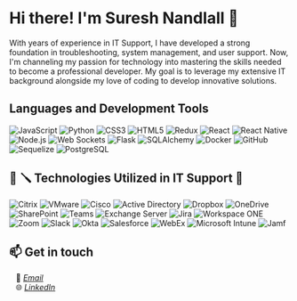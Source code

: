# Hi there! I'm Suresh Nandlall 👋

With years of experience in IT Support, I have developed a strong foundation in troubleshooting, system management, and user support. Now, I'm channeling my passion for technology into mastering the skills needed to become a professional developer. My goal is to leverage my extensive IT background alongside my love of coding to develop innovative solutions.
<br>

## Languages and Development Tools
![JavaScript](https://img.shields.io/badge/JavaScript-F7DF1E?style=flat&logo=javascript&logoColor=black)
![Python](https://img.shields.io/badge/Python-3776AB?style=flat&logo=python&logoColor=white)
![CSS3](https://img.shields.io/badge/CSS3-1572B6?style=flat&logo=css3&logoColor=white)
![HTML5](https://img.shields.io/badge/HTML5-E34F26?style=flat&logo=html5&logoColor=white)
![Redux](https://img.shields.io/badge/Redux-764ABC?style=flat&logo=redux&logoColor=white)
![React](https://img.shields.io/badge/React-20232A?style=flat&logo=react&logoColor=61DAFB)
![React Native](https://img.shields.io/badge/React_Native-20232A?style=flat&logo=react&logoColor=61DAFB)
![Node.js](https://img.shields.io/badge/Node.js-339933?style=flat&logo=nodedotjs&logoColor=white)
![Web Sockets](https://img.shields.io/badge/WebSockets-0099FF?style=flat&logo=socketdotio&logoColor=white)
![Flask](https://img.shields.io/badge/Flask-000000?style=flat&logo=flask&logoColor=white)
![SQLAlchemy](https://img.shields.io/badge/SQLAlchemy-CF4647?style=flat&logo=sqlalchemy&logoColor=white)
![Docker](https://img.shields.io/badge/Docker-2496ED?style=flat&logo=docker&logoColor=white)
![GitHub](https://img.shields.io/badge/GitHub-181717?style=flat&logo=github&logoColor=white)
![Sequelize](https://img.shields.io/badge/Sequelize-52B0E7?style=flat&logo=sequelize&logoColor=white)
![PostgreSQL](https://img.shields.io/badge/PostgreSQL-336791?style=flat&logo=postgresql&logoColor=white)

## 🔧 🪛 Technologies Utilized in IT Support 🔨
![Citrix](https://img.shields.io/badge/Citrix-002B5C?style=flat&logo=citrix&logoColor=white)
![VMware](https://img.shields.io/badge/VMware-607078?style=flat&logo=vmware&logoColor=white)
![Cisco](https://img.shields.io/badge/Cisco-1BA0D7?style=flat&logo=cisco&logoColor=white)
![Active Directory](https://img.shields.io/badge/Active_Directory-0078D4?style=flat&logo=windows&logoColor=white)
![Dropbox](https://img.shields.io/badge/Dropbox-0061FF?style=flat&logo=dropbox&logoColor=white)
![OneDrive](https://img.shields.io/badge/OneDrive-0078D4?style=flat&logo=microsoftonedrive&logoColor=white)
![SharePoint](https://img.shields.io/badge/SharePoint-0078D4?style=flat&logo=microsoftsharepoint&logoColor=white)
![Teams](https://img.shields.io/badge/Teams-6264A7?style=flat&logo=microsoftteams&logoColor=white)
![Exchange Server](https://img.shields.io/badge/Exchange_Server-0078D4?style=flat&logo=microsoftexchange&logoColor=white)
![Jira](https://img.shields.io/badge/Jira-0052CC?style=flat&logo=jira-software&logoColor=white)
![Workspace ONE](https://img.shields.io/badge/Workspace_ONE-FF5B00?style=flat&logo=vmware&logoColor=white)
![Zoom](https://img.shields.io/badge/Zoom-2D8CFF?style=flat&logo=zoom&logoColor=white)
![Slack](https://img.shields.io/badge/Slack-4A154B?style=flat&logo=slack&logoColor=white)
![Okta](https://img.shields.io/badge/Okta-007DC1?style=flat&logo=okta&logoColor=white)
![Salesforce](https://img.shields.io/badge/Salesforce-00A1E0?style=flat&logo=salesforce&logoColor=white)
![WebEx](https://img.shields.io/badge/WebEx-008CCF?style=flat&logo=webex&logoColor=white)
![Microsoft Intune](https://img.shields.io/badge/Microsoft_Intune-0078D4?style=flat&logo=microsoft&logoColor=white)
![Jamf](https://img.shields.io/badge/Jamf-1F2937?style=flat&logo=Apple&logoColor=white)
<br>

<!---
[![Suresh GitHub stats](https://github-readme-stats.vercel.app/api?username=surnan)](https://github.com/surnan/github-readme-stats)
-->



## 📫 **Get in touch**
&nbsp;&nbsp;&nbsp;📧 *[Email](mailto:suresh.nandlall@outlook.com)*<br>
&nbsp;&nbsp;&nbsp;🌐 *[LinkedIn](https://www.linkedin.com/in/suresh-nandlall/)*<br>
